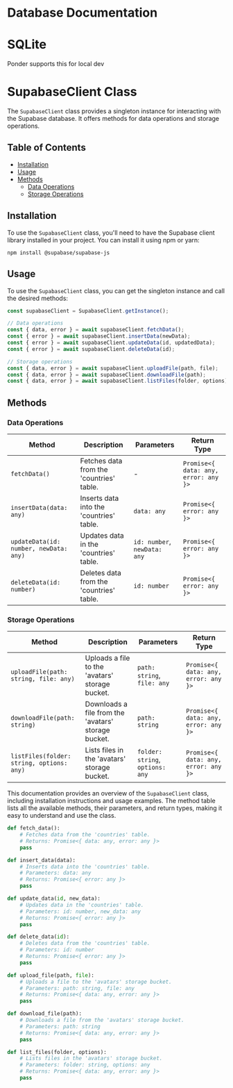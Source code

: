 # Database Documentation 

# SQLite 
Ponder supports this for local dev

# SupabaseClient Class

The `SupabaseClient` class provides a singleton instance for interacting with the Supabase database. It offers methods for data operations and storage operations.

## Table of Contents

- [Installation](#installation)
- [Usage](#usage)
- [Methods](#methods)
  - [Data Operations](#data-operations)
  - [Storage Operations](#storage-operations)

## Installation

To use the `SupabaseClient` class, you'll need to have the Supabase client library installed in your project. You can install it using npm or yarn:

```
npm install @supabase/supabase-js
```

## Usage

To use the `SupabaseClient` class, you can get the singleton instance and call the desired methods:

```typescript
const supabaseClient = SupabaseClient.getInstance();

// Data operations
const { data, error } = await supabaseClient.fetchData();
const { error } = await supabaseClient.insertData(newData);
const { error } = await supabaseClient.updateData(id, updatedData);
const { error } = await supabaseClient.deleteData(id);

// Storage operations
const { data, error } = await supabaseClient.uploadFile(path, file);
const { data, error } = await supabaseClient.downloadFile(path);
const { data, error } = await supabaseClient.listFiles(folder, options);
```

## Methods

### Data Operations

| Method | Description | Parameters | Return Type |
| --- | --- | --- | --- |
| `fetchData()` | Fetches data from the 'countries' table. | - | `Promise<{ data: any, error: any }>` |
| `insertData(data: any)` | Inserts data into the 'countries' table. | `data: any` | `Promise<{ error: any }>` |
| `updateData(id: number, newData: any)` | Updates data in the 'countries' table. | `id: number`, `newData: any` | `Promise<{ error: any }>` |
| `deleteData(id: number)` | Deletes data from the 'countries' table. | `id: number` | `Promise<{ error: any }>` |

### Storage Operations

| Method | Description | Parameters | Return Type |
| --- | --- | --- | --- |
| `uploadFile(path: string, file: any)` | Uploads a file to the 'avatars' storage bucket. | `path: string`, `file: any` | `Promise<{ data: any, error: any }>` |
| `downloadFile(path: string)` | Downloads a file from the 'avatars' storage bucket. | `path: string` | `Promise<{ data: any, error: any }>` |
| `listFiles(folder: string, options: any)` | Lists files in the 'avatars' storage bucket. | `folder: string`, `options: any` | `Promise<{ data: any, error: any }>` |

This documentation provides an overview of the `SupabaseClient` class, including installation instructions and usage examples. The method table lists all the available methods, their parameters, and return types, making it easy to understand and use the class.

```python 
def fetch_data():
    # Fetches data from the 'countries' table.
    # Returns: Promise<{ data: any, error: any }>
    pass

def insert_data(data):
    # Inserts data into the 'countries' table.
    # Parameters: data: any
    # Returns: Promise<{ error: any }>
    pass

def update_data(id, new_data):
    # Updates data in the 'countries' table.
    # Parameters: id: number, new_data: any
    # Returns: Promise<{ error: any }>
    pass

def delete_data(id):
    # Deletes data from the 'countries' table.
    # Parameters: id: number
    # Returns: Promise<{ error: any }>
    pass

def upload_file(path, file):
    # Uploads a file to the 'avatars' storage bucket.
    # Parameters: path: string, file: any
    # Returns: Promise<{ data: any, error: any }>
    pass

def download_file(path):
    # Downloads a file from the 'avatars' storage bucket.
    # Parameters: path: string
    # Returns: Promise<{ data: any, error: any }>
    pass

def list_files(folder, options):
    # Lists files in the 'avatars' storage bucket.
    # Parameters: folder: string, options: any
    # Returns: Promise<{ data: any, error: any }>
    pass
```